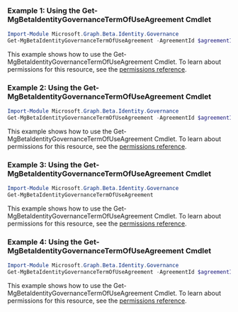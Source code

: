 ### Example 1: Using the Get-MgBetaIdentityGovernanceTermOfUseAgreement Cmdlet
```powershell
Import-Module Microsoft.Graph.Beta.Identity.Governance
Get-MgBetaIdentityGovernanceTermOfUseAgreement -AgreementId $agreementId -ExpandProperty "files" 
```
This example shows how to use the Get-MgBetaIdentityGovernanceTermOfUseAgreement Cmdlet.
To learn about permissions for this resource, see the [permissions reference](/graph/permissions-reference).
### Example 2: Using the Get-MgBetaIdentityGovernanceTermOfUseAgreement Cmdlet
```powershell
Import-Module Microsoft.Graph.Beta.Identity.Governance
Get-MgBetaIdentityGovernanceTermOfUseAgreement -AgreementId $agreementId
```
This example shows how to use the Get-MgBetaIdentityGovernanceTermOfUseAgreement Cmdlet.
To learn about permissions for this resource, see the [permissions reference](/graph/permissions-reference).
### Example 3: Using the Get-MgBetaIdentityGovernanceTermOfUseAgreement Cmdlet
```powershell
Import-Module Microsoft.Graph.Beta.Identity.Governance
Get-MgBetaIdentityGovernanceTermOfUseAgreement
```
This example shows how to use the Get-MgBetaIdentityGovernanceTermOfUseAgreement Cmdlet.
To learn about permissions for this resource, see the [permissions reference](/graph/permissions-reference).
### Example 4: Using the Get-MgBetaIdentityGovernanceTermOfUseAgreement Cmdlet
```powershell
Import-Module Microsoft.Graph.Beta.Identity.Governance
Get-MgBetaIdentityGovernanceTermOfUseAgreement -AgreementId $agreementId -ExpandProperty "files" 
```
This example shows how to use the Get-MgBetaIdentityGovernanceTermOfUseAgreement Cmdlet.
To learn about permissions for this resource, see the [permissions reference](/graph/permissions-reference).
